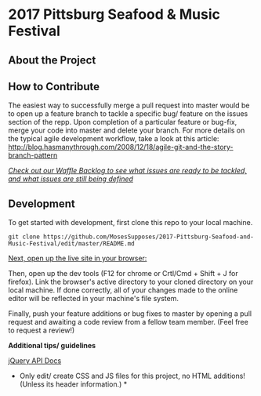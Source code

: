 # 2017 Pittsburg Seafood & Music Festival

## About the Project

## How to Contribute
The easiest way to successfully merge a pull request into master would be to open up a feature branch to tackle a specific bug/ feature on the issues section of the repp. Upon completion of a particular feature or bug-fix, merge your code into master and delete your branch. For more details on the typical agile development workflow, take a look at this article: http://blog.hasmanythrough.com/2008/12/18/agile-git-and-the-story-branch-pattern

*[Check out our Waffle Backlog to see what issues are ready to be tackled, and what issues are still being defined](http://waffle.io/sfbrigade/stop-violence)*

## Development
To get started with development, first clone this repo to your local machine.
```
git clone https://github.com/MosesSupposes/2017-Pittsburg-Seafood-and-Music-Festival/edit/master/README.md
```

[Next, open up the live site in your browser:](https://2017pittsburgseafoodandmusicfestival.com)

Then, open up the dev tools (F12 for chrome or Crtl/Cmd + Shift + J for firefox). Link the browser's active directory to your cloned directory on your local machine. If done correctly, all of your changes made to the online editor will be reflected in your machine's file system. 

Finally, push your feature additions or bug fixes to master by opening a pull request and awaiting a code review from a fellow team member. (Feel free to request a review!)

__Additional tips/ guidelines__

 [jQuery API Docs](https://jquery.com/) 
* Only edit/ create CSS and JS files for this project, no HTML additions! (Unless its header information.) *
